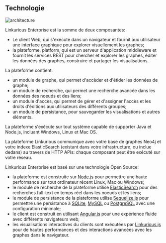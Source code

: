## Technologie

![architecture](http://linkurio.us/images/lke-technical-diagram.svg)

Linkurious Enterprise est la somme de deux composantes:

* Le client Web, qui s'exécute dans un navigateur et fournit aux utilisateur une interface graphique pour explorer visuellement les graphes;
* la plateforme,  platform, qui est un serveur d'application middleware et fournit les services REST pour chercher et explorer les graphes, éditer les données des graphes, construire et partager les visualisations.

La plateforme contient:
* un module de graphe, qui permet d'accèder et d'étider les données de graphe;
* un module de recherche, qui permet une recherche avancée dans les données des noeuds et des liens;
* un module d'accès, qui permet de gérer et d'assigner l'accès et les droits d'éditions aux utilisateurs des différents groupes;
* un module de persistance, pour sauvegarder les visualisations et autres éléments.

La plateforme s'exécute sur tout système capable de supporter Java et Node.js, incluant Windows, Linux et Mac OS.

La plateforme Linkurious communique avec votre base de graphes Neo4j et votre indexe ElasticSearch (existant dans votre infrastructure, ou inclue dedans) au travers de HTTP APIs: chaque composant peut être exécuté sur votre réseau.

Linkurious Enterprise est basé sur une technologie Open Source:

* la plateforme est construite sur [Node.js](http://nodejs.org/) pour permettre une haute performance sur tout ordinateur récent Linux, Mac ou Windows;
* le module de recherche de la plateforme utilise  [ElasticSearch](http://www.elasticsearch.org/) pour des recherches full-text en temps réel dans les noeuds et les liens;
* le module de persistance de la plateforme utilise [Sequelize.js](http://docs.sequelizejs.com/en/latest/) pour permettre une persistance à [SQLite](https://sqlite.org/), [MySQL](https://www.mysql.com/) ou [PostgreSQL](http://www.postgresql.org/) avec une configuration minimale;
* le client est construit en utilisant [Angular.js](https://angularjs.org/) pour une expérience fluide avec différents navigateurs web;
* les visualisations interactives du clients sont exécutées par [Linkurious.js](https://github.com/Linkurious/linkurious.js) pour de hautes performances et des interactions avancées avec les graphes dans le navigateur.

